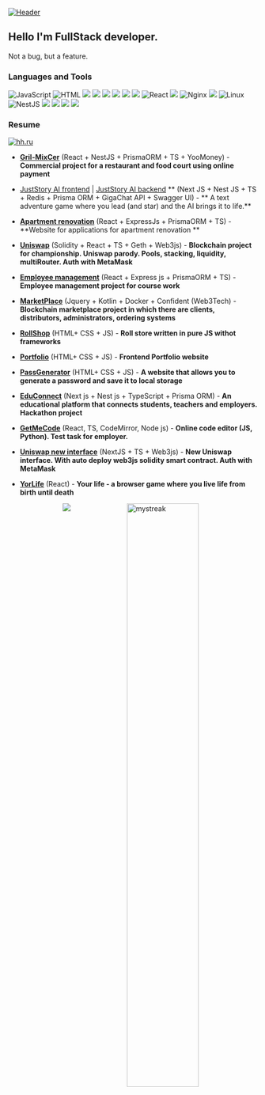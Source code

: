 [![Header](https://github.com/CheateRYT/CheateRYT/blob/main/assets/destroy-code-mad.gif)](https://github.com/CheateRYT)


## Hello I'm FullStack developer.

Not a bug, but a feature.

### Languages and Tools

![JavaScript](https://img.shields.io/badge/-JavaScript-090909?style=for-the-badge&logo=JavaScript&logoColor=E9D54D)
![HTML](https://img.shields.io/badge/-HTML-090909?style=for-the-badge&logo=Html&logoColor=E9D54D)
<img src="https://img.shields.io/badge/-CSS-090909?style=for-the-badge&logo=css3&logoColor=1572B6">
    <img src="https://img.shields.io/badge/TypeScript-090909?style=for-the-badge&logo=typescript&logoColor=blue">
 <img src="https://img.shields.io/badge/Prisma-090909?style=for-the-badge&logo=prisma&logoColor=white">
 <img src="https://img.shields.io/badge/-Node.js-090909?style=for-the-badge&logo=node.js&logoColor=green">
 <img src="https://img.shields.io/badge/Redis-090909?style=for-the-badge&logo=redis&logoColor=white">
    <img src="https://img.shields.io/badge/Redux-090909?style=for-the-badge&logo=redux&logoColor=white">
![React](https://img.shields.io/badge/-React-090909?style=for-the-badge&logo=React&logoClolor=E9D54D)
   <img src="https://img.shields.io/badge/Solidity-090909?style=for-the-badge&logo=solidity&logoColor=white">
![Nginx](https://img.shields.io/badge/-Nginx-090909?style=for-the-badge&logo=Nginx&logoColor=E9D54D)
  <img src="https://img.shields.io/badge/-Next.js-090909?style=for-the-badge&logo=next.js&logoColor=white">
![Linux](https://img.shields.io/badge/-Linux-090909?style=for-the-badge&logo=Linux&logoColor=E9D54D)
![NestJS](https://img.shields.io/badge/-NestJS-090909?style=for-the-badge&logo=NestJS&logoColor=E9D54D)
   <img src="https://img.shields.io/badge/Figma-090909?style=for-the-badge&logo=figma&logoColor=white">
   <img src="https://img.shields.io/badge/PHP-090909?style=for-the-badge&logo=php&logoColor=white">
   <img src="https://img.shields.io/badge/Jquery-090909?style=for-the-badge&logo=jquery&logoColor=white">
   <img src="https://img.shields.io/badge/Docker-090909?style=for-the-badge&logo=docker&logoColor=white">
### Resume

[![hh.ru](https://img.shields.io/badge/-hh.ru-090909?style=for-the-badge&logo=hh&logoColor=ff0000)](https://rostov.hh.ru/resume/38b4eae4ff0afe105b0039ed1f5432414a785a)
- **[Gril-MixCer](https://github.com/CheateRYT/grilmixer)** (React + NestJS + PrismaORM + TS + YooMoney) - **Commercial project for a restaurant and food court using online payment**
- [JustStory AI frontend](https://github.com/CheateRYT/juststory_frontend) | [JustStory AI backend](https://github.com/CheateRYT/juststory_backend) ** (Next JS + Nest JS + TS + Redis + Prisma ORM + GigaChat API + Swagger UI) - **
A text adventure game where you lead (and star) and the AI ​​brings it to life.**
- **[Apartment renovation](https://github.com/CheateRYT/Order_database)** (React + ExpressJs + PrismaORM + TS) - **Website for applications for apartment renovation **
- **[Uniswap](https://github.com/CheateRYT/Uniswap)** (Solidity + React + TS + Geth + Web3js) - **Blockchain project for championship. Uniswap parody. Pools, stacking, liquidity, multiRouter. Auth with MetaMask**
- **[Employee management](https://github.com/CheateRYT/react-employees)** (React + Express js + PrismaORM + TS) - **Employee management project for course work**
- **[MarketPlace](https://github.com/CheateRYT/ConfidentProfessionals_2024_B)** (Jquery + Kotlin + Docker + Confident (Web3Tech) - **Blockchain marketplace project in which there are clients, distributors, administrators, ordering systems**
- **[RollShop](https://github.com/CheateRYT/RollShop)** (HTML+ CSS + JS) - **Roll store written in pure JS withot frameworks**
- **[Portfolio](https://github.com/CheateRYT/Portfolio)** (HTML+ CSS + JS) - **Frontend Portfolio website**
- **[PassGenerator](https://github.com/CheateRYT/Pass-Generator)** (HTML+ CSS + JS) - **A website that allows you to generate a password and save it to local storage**
- **[EduConnect](https://github.com/CheateRYT/EduConnect)** (Next js + Nest js + TypeScript + Prisma ORM) - **An educational platform that connects students, teachers and employers. Hackathon project**
- **[GetMeCode](https://github.com/CheateRYT/GetMeCode)** (React, TS, CodeMirror, Node js) - **Online code editor (JS, Python). Test task for employer.**
- **[Uniswap new interface](https://github.com/CheateRYT/uniswapnextjs)** (NextJS + TS + Web3js) - **New Uniswap interface. With auto deploy web3js solidity smart contract. Auth with MetaMask**
- **[YorLife](https://github.com/CheateRYT/yourLifeReact)** (React) - **Your life - a browser game where you live life from birth until death**

  <img width="55%" align="right" src="https://streak-stats.demolab.com/?user=CheateRYT&theme=tokyonight" alt="mystreak"/>

<p align="center">
  <img src="https://github-readme-stats.vercel.app/api?username=CheateRYT&theme=bear&show_icons=true&hide_border=true&count_private=true&locale=ru">
</p>
